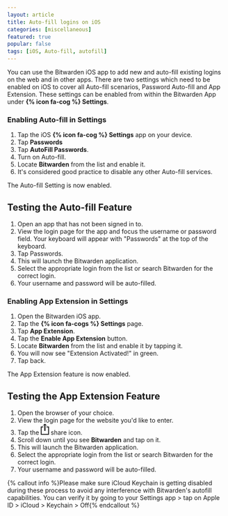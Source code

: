 ```yaml
---
layout: article
title: Auto-fill logins on iOS
categories: [miscellaneous]
featured: true
popular: false
tags: [iOS, Auto-fill, autofill]
---
```


You can use the Bitwarden iOS app to add new and auto-fill existing logins on the web and in other apps. There are two settings which need to be enabled on iOS to cover all Auto-fill scenarios, Password Auto-fill and App Extension. These settings can be enabled from within the Bitwarden App under **{% icon fa-cog %} Settings**.

### Enabling Auto-fill in Settings

1. Tap the iOS **{% icon fa-cog %} Settings** app on your device.
2. Tap **Passwords**
3. Tap **AutoFill Passwords**.
4. Turn on Auto-fill.
5. Locate **Bitwarden** from the list and enable it.
6. It's considered good practice to disable any other Auto-fill services.

The Auto-fill Setting is now enabled.

## Testing the Auto-fill Feature

1. Open an app that has not been signed in to.
2. View the login page for the app and focus the username or password field. Your keyboard will appear with "Passwords" at the top of the keyboard.
3. Tap Passwords.
4. This will launch the Bitwarden application.
5. Select the appropriate login from the list or search Bitwarden for the correct login.
6. Your username and password will be auto-filled.

### Enabling App Extension in Settings

1. Open the Bitwarden iOS app.
2. Tap the **{% icon fa-cogs %} Settings** page.
3. Tap **App Extension**.
4. Tap the **Enable App Extension** button.
5. Locate **Bitwarden** from the list and enable it by tapping it.
6. You will now see "Extension Activated!" in green.
7. Tap back.

The App Extension feature is now enabled.

## Testing the App Extension Feature

1. Open the browser of your choice.
2. View the login page for the website you'd like to enter.
3. Tap the <img src="../../images/features/auto-fill-ios/ios_share_icon.png" style="margin-top:0px"> share icon.
4. Scroll down until you see **Bitwarden** and tap on it.
5. This will launch the Bitwarden application.
6. Select the appropriate login from the list or search Bitwarden for the correct login.
7. Your username and password will be auto-filled.

{% callout info %}Please make sure iCloud Keychain is getting disabled during these process to avoid any interference with Bitwarden's autofill capabilities. You can verify it by going to your Settings app > tap on Apple ID > iCloud > Keychain > Off{% endcallout %}
